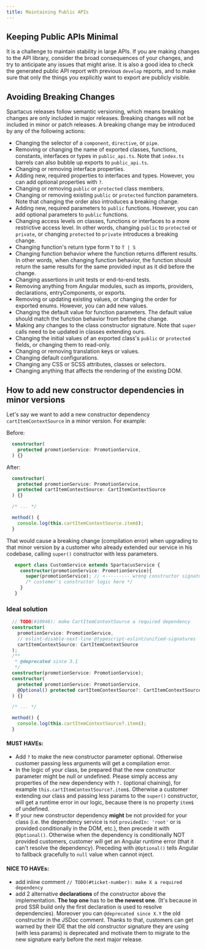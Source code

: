 ```yaml
---
title: Maintaining Public APIs
---
```


## Keeping Public APIs Minimal

It is a challenge to maintain stability in large APIs. If you are making changes to the API library, consider the broad consequences of your changes, and try to anticipate any issues that might arise. It is also a good idea to check the generated public API report with previous `develop` reports, and to make sure that only the things you explicitly want to export are publicly visible.

## Avoiding Breaking Changes

Spartacus releases follow semantic versioning, which means breaking changes are only included in major releases. Breaking changes will not be included in minor or patch releases. A breaking change may be introduced by any of the following actions:

- Changing the selector of a `component`, `directive`, or `pipe`.
- Removing or changing the name of exported classes, functions, constants, interfaces or types in `public_api.ts`. Note that `index.ts` barrels can also bubble up exports to `public_api.ts`.
- Changing or removing interface properties.
- Adding new, required properties to interfaces and types. However, you can add optional properties with `?`.
- Changing or removing `public` or `protected` class members.
- Changing or removing existing `public` or `protected` function parameters. Note that changing the order also introduces a breaking change.
- Adding new, required parameters to `public` functions. However, you can add optional parameters to `public` functions.
- Changing access levels on classes, functions or interfaces to a more restrictive access level. In other words, changing `public` to `protected` or `private`, or changing `protected` to `private` introduces a breaking change.
- Changing function's return type form `T` to `T | S`
- Changing function behavior where the function returns different results. In other words, when changing function behavior, the function should return the same results for the same provided input as it did before the change.
- Changing assertions in unit tests or end-to-end tests.
- Removing anything from Angular modules, such as imports, providers, declarations, entryComponents, or exports.
- Removing or updating existing values, or changing the order for exported enums. However, you can add new values.
- Changing the default value for function parameters. The default value should match the function behavior from before the change.
- Making any changes to the class constructor signature. Note that `super` calls need to be updated in classes extending ours.
- Changing the initial values of an exported class's `public` or `protected` fields, or changing them to read-only.
- Changing or removing translation keys or values.
- Changing default configurations.
- Changing any CSS or SCSS attributes, classes or selectors.
- Changing anything that affects the rendering of the existing DOM.

## How to add new constructor dependencies in minor versions
Let's say we want to add a new constructor dependency `cartItemContextSource` in a minor version. For example:

Before:
```ts
  constructor(
    protected promotionService: PromotionService,
  ) {}
```

After:
```ts
  constructor(
    protected promotionService: PromotionService,
    protected cartItemContextSource: CartItemContextSource
  ) {}

  /* ... */

  method() {
    console.log(this.cartItemContextSource.item$);
  }
```

That would cause a breaking change (compilation error) when upgrading to that minor version by a customer who already extended our service in his codebase, calling `super()` constructor with less parameters.

```ts
   export class CustomService extends SpartacusService {
     constructor(promotionService: PromotionService){
       super(promotionService); // <--------- wrong constructor signature
       /* customer's constructor logic here */
     }
   }
   ```

### Ideal solution
```ts
  // TODO(#10946): make CartItemContextSource a required dependency
  constructor(
    promotionService: PromotionService,
    // eslint-disable-next-line @typescript-eslint/unified-signatures
    cartItemContextSource: CartItemContextSource
  );
  /**
   * @deprecated since 3.1
   */
  constructor(promotionService: PromotionService);
  constructor(
    protected promotionService: PromotionService,
    @Optional() protected cartItemContextSource?: CartItemContextSource
  ) {}

  /* ... */

  method() {
    console.log(this.cartItemContextSource?.item$);
  }
```

#### MUST HAVEs:

- Add `?` to make the new constructor parameter optional. Otherwise customer passing less arguments will get a compilation error.
-  In the logic of your class, be prepared that the new constructor parameter might be null or undefined. Please simply access any properties of the new dependency with `?.` (optional chaining), for example `this.cartItemContextSource?.item$`. Otherwise a customer extending our class and passing less params to the `super()` constructor, will get a runtime error in our logic, because there is no property `item$` of undefined.
- If your new constructor dependency **might** be not provided for your class (i.e. the dependency service is not `providedIn: 'root'` or is provided conditionally in the DOM, etc.), then precede it with `@Optional()`. Otherwise when the dependency is conditionally NOT provided customers, customer will get an Angular runtime error (that it can't resolve the dependency). Preceding with `@Optional()` tells Angular to fallback gracefully to `null` value when cannot inject.

#### NICE TO HAVEs:
- add inline comment `// TODO(#ticket-number): make X a required dependency`
- add 2 alternative **declarations** of the constructor above the implementation. **The top one** has to be **the newest one**. (It's because in prod SSR build only the first declaration is used to resolve dependencies). Moreover you can `@deprecated since X.Y` the old constructor in the JSDoc comment. Thanks to that, customers can get warned by their IDE that the old constructor signature they are using (with less params) is deprecated and motivate them to migrate to the new signature early before the next major release.